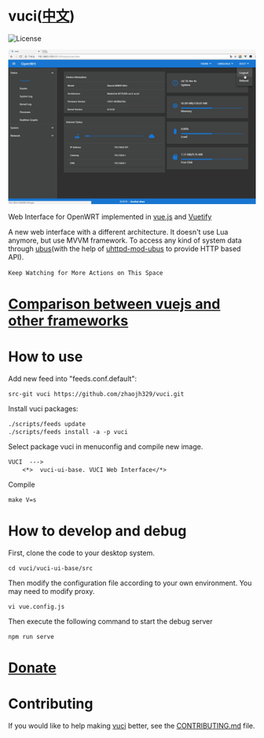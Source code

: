 # vuci([中文](https://github.com/zhaojh329/vuci/blob/master/README_ZH.md))

![](https://img.shields.io/badge/license-LGPL2-brightgreen.svg?style=plastic "License")

![](/screen-be6656a.gif)

Web Interface for OpenWRT implemented in [vue.js](https://github.com/vuejs/vue) and [Vuetify](https://vuetifyjs.com)

A new web interface with a different architecture. It doesn't use Lua anymore, but use MVVM framework.
To access any kind of system data through [ubus](https://wiki.openwrt.org/doc/techref/ubus)(with the help of
[uhttpd-mod-ubus](https://wiki.openwrt.org/doc/techref/ubus#access_to_ubus_over_http) to provide HTTP based API).

`Keep Watching for More Actions on This Space`

# [Comparison between vuejs and other frameworks](https://vuejs.org/v2/guide/comparison.html)

# How to use
Add new feed into "feeds.conf.default":
    
    src-git vuci https://github.com/zhaojh329/vuci.git

Install vuci packages:
    
    ./scripts/feeds update
    ./scripts/feeds install -a -p vuci

Select package vuci in menuconfig and compile new image.

    VUCI  --->
        <*>  vuci-ui-base. VUCI Web Interface</*>

Compile

    make V=s

# How to develop and debug
First, clone the code to your desktop system.

	cd vuci/vuci-ui-base/src

Then modify the configuration file according to your own environment.
You may need to modify proxy.

	vi vue.config.js

Then execute the following command to start the debug server

	npm run serve

# [Donate](https://gitee.com/zhaojh329/vuci#project-donate-overview)

# Contributing
If you would like to help making [vuci](https://github.com/zhaojh329/vuci) better,
see the [CONTRIBUTING.md](https://github.com/zhaojh329/vuci/blob/master/CONTRIBUTING.md) file.
